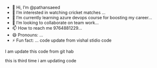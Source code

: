 - 👋 Hi, I’m @pathansaeed
- 👀 I’m interested in watching cricket matches ...
- 🌱 I’m currently learning azure devops course for boosting my career...
- 💞️ I’m looking to collaborate on team work...
- 📫 How to reach me 9764881229...
- 😄 Pronouns: ...
- ⚡ Fun fact: ...
code update from vishal stidio code

<!---
pathansaeed/pathansaeed is a ✨ special ✨ repository because its `README.md` (this file) appears on your GitHub profile.
You can click the Preview link to take a look at your changes.
--->
I am update this code from git hab

this is third time i am updating code
